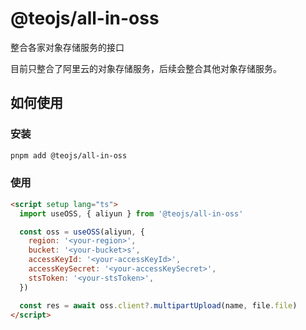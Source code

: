 # @teojs/all-in-oss

整合各家对象存储服务的接口

目前只整合了阿里云的对象存储服务，后续会整合其他对象存储服务。

## 如何使用

### 安装

```bash
pnpm add @teojs/all-in-oss
```

### 使用

```html
<script setup lang="ts">
  import useOSS, { aliyun } from '@teojs/all-in-oss'

  const oss = useOSS(aliyun, {
    region: '<your-region>',
    bucket: '<your-bucket>s',
    accessKeyId: '<your-accessKeyId>',
    accessKeySecret: '<your-accessKeySecret>',
    stsToken: '<your-stsToken>',
  })

  const res = await oss.client?.multipartUpload(name, file.file)
</script>
```
